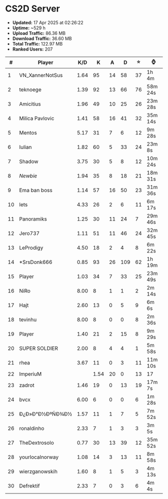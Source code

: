 # CS2D Server

- **Updated:** 17 Apr 2025 at 02:26:22
- **Uptime:** ~529 h
- **Upload Traffic:** 86.36 MB
- **Download Traffic:** 36.60 MB
- **Total Traffic:** 122.97 MB
- **Ranked Users:** 207

| # | Player | K/D | K | A | D | ⭐ | ⌚ |
|---|--------|-----|---|---|---|----|----|
| 1 | VN_XannerNotSus | 1.64 | 95 | 14 | 58 | 37 | 1h 4m |
| 2 | teknoege | 1.39 | 92 | 13 | 66 | 76 | 58m 24s |
| 3 | Amicitius | 1.96 | 49 | 10 | 25 | 26 | 23m 28s |
| 4 | Milica Pavlovic | 1.41 | 58 | 16 | 41 | 32 | 35m 14s |
| 5 | Mentos | 5.17 | 31 | 7 | 6 | 12 | 9m 28s |
| 6 | Iulian | 1.82 | 60 | 5 | 33 | 24 | 23m 8s |
| 7 | Shadow | 3.75 | 30 | 5 | 8 | 12 | 10m 24s |
| 8 | _Newbie_ | 1.94 | 35 | 8 | 18 | 21 | 18m 31s |
| 9 | Ema ban boss | 1.14 | 57 | 16 | 50 | 23 | 31m 36s |
| 10 | lets | 4.33 | 26 | 2 | 6 | 11 | 6m 17s |
| 11 | Panoramiks | 1.25 | 30 | 11 | 24 | 7 | 29m 46s |
| 12 | Jero737 | 1.11 | 51 | 11 | 46 | 24 | 32m 45s |
| 13 | LeProdigy | 4.50 | 18 | 2 | 4 | 8 | 6m 22s |
| 14 | *SrsDonk666 | 0.85 | 93 | 26 | 109 | 62 | 1h 19m |
| 15 | Player | 1.03 | 34 | 7 | 33 | 25 | 23m 49s |
| 16 | NiRo | 8.00 | 8 | 1 | 1 | 2 | 2m 14s |
| 17 | Hajt | 2.60 | 13 | 0 | 5 | 9 | 6m 6s |
| 18 | tevinhu | 8.00 | 8 | 0 | 0 | 8 | 2m 36s |
| 19 | Player | 1.40 | 21 | 2 | 15 | 8 | 9m 29s |
| 20 | SUPER SOLDIER | 2.00 | 8 | 4 | 4 | 1 | 5m 58s |
| 21 | rhea | 3.67 | 11 | 0 | 3 | 11 | 11m 10s |
| 22 | ImperiuM | | 1.54 | 20 | 0 | 13 | 17 | 11m 55s |
| 23 | zadrot | 1.46 | 19 | 0 | 13 | 19 | 17m 7s |
| 24 | bvcx | 6.00 | 6 | 0 | 0 | 6 | 1m 28s |
| 25 | Ð¿Ð»Ð°Ð½ÐºÑÐ¾Ð½ | 1.57 | 11 | 1 | 7 | 5 | 7m 52s |
| 26 | ronaldinho | 2.33 | 7 | 1 | 3 | 3 | 3m 5s |
| 27 | TheDextrosolo | 0.77 | 30 | 13 | 39 | 12 | 35m 52s |
| 28 | yourlocalnorway | 1.08 | 14 | 3 | 13 | 11 | 8m 58s |
| 29 | wierzganowskih | 1.60 | 8 | 1 | 5 | 3 | 4m 13s |
| 30 | Defrektif | 2.33 | 7 | 0 | 3 | 6 | 4m 4s |
